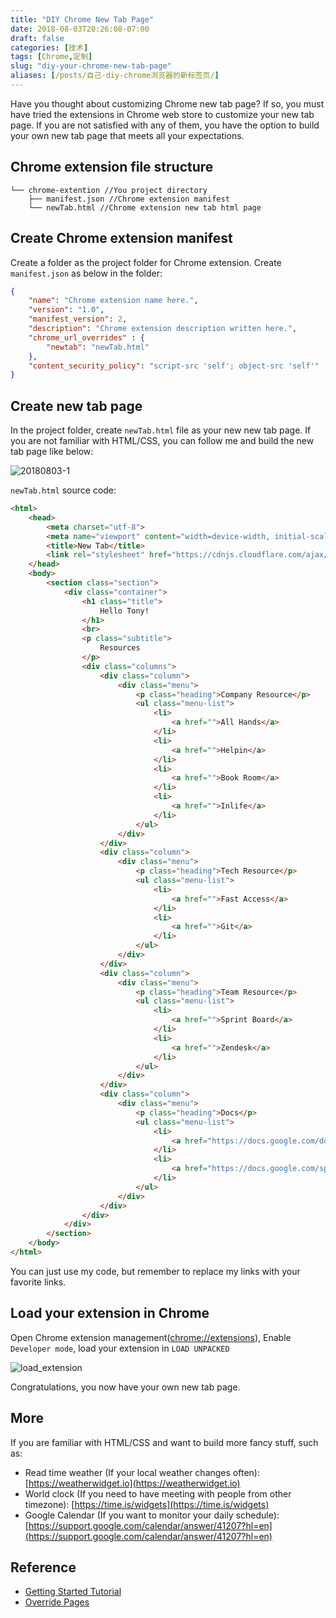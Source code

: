 ```yaml
---
title: "DIY Chrome New Tab Page"
date: 2018-08-03T20:26:08-07:00
draft: false
categories: [技术]
tags: [Chrome,定制]
slug: "diy-your-chrome-new-tab-page"
aliases: [/posts/自己-diy-chrome浏览器的新标签页/]
---
```


Have you thought about customizing Chrome new tab page? If so, you must have tried the extensions in Chrome web store to customize your new tab page. If you are not satisfied with any of them, you have the option to build your own new tab page that meets all your expectations.

<!--more-->

## Chrome extension file structure

```
└── chrome-extention //You project directory
    ├── manifest.json //Chrome extension manifest
    └── newTab.html //Chrome extension new tab html page
```

## Create Chrome extension manifest

Create a folder as the project folder for Chrome extension. Create `manifest.json` as below in the folder:

```json
{
    "name": "Chrome extension name here.",
    "version": "1.0",
    "manifest_version": 2,
    "description": "Chrome extension description written here.",
    "chrome_url_overrides" : {
        "newtab": "newTab.html"
    },
    "content_security_policy": "script-src 'self'; object-src 'self'"
}
```

## Create new tab page

In the project folder, create `newTab.html` file as your new new tab page. If you are not familiar with HTML/CSS, you can follow me and build the new tab page like below:

![20180803-1](/images/20180803-1.png)

`newTab.html` source code:

```html
<html>
    <head>
        <meta charset="utf-8">
        <meta name="viewport" content="width=device-width, initial-scale=1">
        <title>New Tab</title>
        <link rel="stylesheet" href="https://cdnjs.cloudflare.com/ajax/libs/bulma/0.7.1/css/bulma.min.css">
    </head>
    <body>
        <section class="section">
            <div class="container">
                <h1 class="title">
                    Hello Tony!
                </h1>
                <br>
                <p class="subtitle">
                    Resources
                </p>
                <div class="columns">
                    <div class="column">
                        <div class="menu">
                            <p class="heading">Company Resource</p>
                            <ul class="menu-list">
                                <li>
                                    <a href="">All Hands</a>
                                </li>
                                <li>
                                    <a href="">Helpin</a>
                                </li>
                                <li>
                                    <a href="">Book Room</a>
                                </li>
                                <li>
                                    <a href="">Inlife</a>
                                </li>
                            </ul>
                        </div>
                    </div>
                    <div class="column">
                        <div class="menu">
                            <p class="heading">Tech Resource</p>
                            <ul class="menu-list">
                                <li>
                                    <a href="">Fast Access</a>
                                </li>
                                <li>
                                    <a href="">Git</a>
                                </li>
                            </ul>
                        </div>
                    </div>
                    <div class="column">
                        <div class="menu">
                            <p class="heading">Team Resource</p>
                            <ul class="menu-list">
                                <li>
                                    <a href="">Sprint Board</a>
                                </li>
                                <li>
                                    <a href="">Zendesk</a>
                                </li>
                            </ul>
                        </div>
                    </div>
                    <div class="column">
                        <div class="menu">
                            <p class="heading">Docs</p>
                            <ul class="menu-list">
                                <li>
                                    <a href="https://docs.google.com/document">Google Docs</a>
                                </li>
                                <li>
                                    <a href="https://docs.google.com/spreadsheets">Google Sheets</a>
                                </li>
                            </ul>
                        </div>
                    </div>
                </div>
            </div>
        </section>
    </body>
</html>
```

You can just use my code, but remember to replace my links with your favorite links.

## Load your extension in Chrome

Open Chrome extension management([chrome://extensions](chrome://extensions)), Enable `Developer mode`, load your extension in `LOAD UNPACKED`

![load_extension](https://developer.chrome.com/static/images/get_started/load_extension.png)

Congratulations, you now have your own new tab page.

## More

If you are familiar with HTML/CSS and want to build more fancy stuff, such as:

- Read time weather (If your local weather changes often): [https://weatherwidget.io](https://weatherwidget.io)
- World clock (If you need to have meeting with people from other timezone): [https://time.is/widgets](https://time.is/widgets)
- Google Calendar (If you want to monitor your daily schedule): [https://support.google.com/calendar/answer/41207?hl=en](https://support.google.com/calendar/answer/41207?hl=en)

## Reference

- [Getting Started Tutorial](https://developer.chrome.com/extensions/getstarted)
- [Override Pages](https://developer.chrome.com/extensions/override)